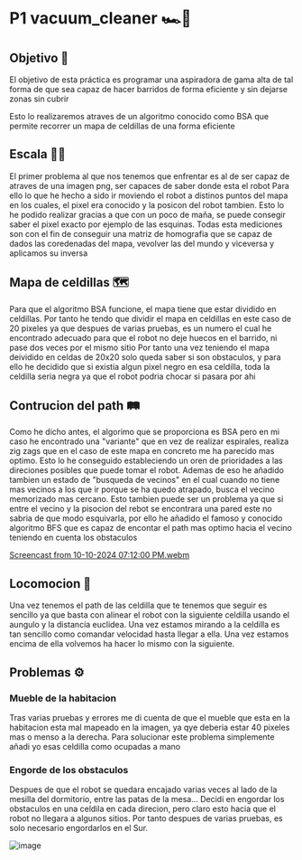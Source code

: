 # P1 vacuum_cleaner 🏎🧹​

## Objetivo 🎯
El objetivo de esta práctica es programar una aspiradora de gama alta de tal forma de que sea capaz de hacer barridos de forma eficiente y sin dejarse zonas sin cubrir

Esto lo realizaremos atraves de un algoritmo conocido como BSA que permite recorrer un mapa de celdillas de una forma eficiente

## Escala 📐​📏​

El primer problema al que nos tenemos que enfrentar es al de ser capaz de atraves de una imagen png, ser capaces de saber donde esta el robot 
Para ello lo que he hecho a sido ir moviendo el robot a distinos puntos del mapa en los cuales, el pixel era conocido y la posicon del robot tambien. Esto lo he podido realizar gracias a que con un poco de maña, se puede consegir saber el pixel exacto por ejemplo de las esquinas.
Todas esta mediciones son con el fin de conseguir una matriz de homografia que se capaz de dados las coredenadas del mapa, vevolver las del mundo y viceversa y aplicamos su inversa

## Mapa de celdillas 🗺️

Para que el algoritmo BSA funcione, el mapa tiene que estar dividido en celdillas. Por tanto he tendo que dividir el mapa en celdillas en este caso de 20 pixeles ya que despues de varias pruebas, es un numero el cual he encontrado adecuado para que el robot no deje huecos en el barrido, ni pase dos veces por el mismo sitio
Por tanto una vez teniendo el mapa deividido en celdas de 20x20 solo queda saber si son obstaculos, y para ello he decidido que si existia algun pixel negro en esa celdilla, toda la celdilla seria negra ya que el robot podria chocar si pasara por ahi

## Contrucion del path 🛤️​

Como he dicho antes, el algorimo que se proporciona es BSA pero en mi caso he encontrado una "variante" que en vez de realizar espirales, realiza zig zags que en el caso de este mapa en concreto me ha parecido mas optimo.
Esto lo he conseguido estableciendo un oren de prioridades a las direciones posibles que puede tomar el robot. Ademas de eso he añadido tambien un estado de "busqueda de vecinos" en el cual cuando no tiene mas vecinos a los que ir porque se ha quedo atrapado, busca el vecino memorizado mas cercano.
Esto tambien puede ser un problema ya que si entre el vecino y la pisocion del rebot se encontrara una pared este no sabria de que modo esquivarla, por ello he añadido el famoso y conocido algoritmo BFS que es capaz de encontar el path mas optimo hacia el vecino teniendo en cuenta los obstaculos

[Screencast from 10-10-2024 07:12:00 PM.webm](https://github.com/user-attachments/assets/84a93ae5-c22c-4872-bca3-acf78b43a251)


## Locomocion 🚗​

Una vez tenemos el path de las celdilla que te tenemos que seguir es sencillo ya que basta con alinear el robot con la siguiente celdilla usando el aungulo y la distancia euclidea. Una vez estamos mirando a la celdilla es tan sencillo como comandar velocidad hasta llegar a ella. Una vez estamos encima de ella volvemos ha hacer lo mismo con la siguiente.

## Problemas ⚙️​

### Mueble de la habitacion 
Tras varias pruebas y errores me di cuenta de que el mueble que esta en la habitacion esta mal mapeado en la imagen, ya qye deberia estar 40 pixeles mas o menso a la derecha. Para solucionar este problema simplemente añadi yo esas celdilla como ocupadas a mano

### Engorde de los obstaculos 
Despues de que el robot se quedara encajado varias veces al lado de la mesilla del dormitorio, entre las patas de la mesa... Decidi en engordar los obstaculos en una celdila en cada direcion, pero claro esto hacia que el robot no llegara a algunos sitios. Por tanto despues de varias pruebas, es solo necesario engordarlos en el Sur.

![image](https://github.com/user-attachments/assets/31cf0125-551d-4735-a91c-b771d0321050)








  





